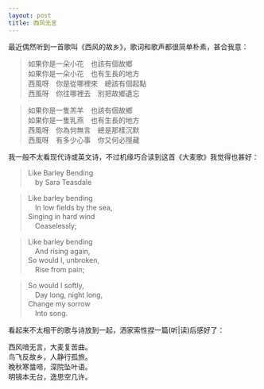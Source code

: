 ```yaml
---
layout: post
title: 西风无言
---
```


最近偶然听到一首歌叫《西风的故乡》，歌词和歌声都很简单朴素，甚合我意：

> 如果你是一朵小花　也該有個故鄉  
如果你是一朵小花　也有生長的地方  
西風呀　你是從哪裡來　總該有個起點  
西風呀　你往哪裡去　別把故鄉遺忘

> 如果你是一隻羔羊　也該有個故鄉  
如果你是一隻乳燕　也有生長的地方  
西風呀　你為何無言　總是那樣沉默  
西風呀　有多少心事　你又何必隱藏

我一般不太看现代诗或英文诗，不过机缘巧合读到这首《大麦歌》我觉得也甚好：

> Like Barley Bending  
　by Sara Teasdale

> Like barley bending  
　In low fields by the sea,  
Singing in hard wind  
　Ceaselessly;

> Like barley bending  
　And rising again,  
So would I, unbroken,  
　Rise from pain;

> So would I softly,  
　Day long, night long,  
Change my sorrow  
　Into song.

看起来不太相干的歌与诗放到一起，洒家索性捏一篇(听\|读)后感好了：

西风喑无言，大麦复苦曲。  
鸟飞反故乡，人静行孤旅。  
晚秋寒螀啼，深院坠叶语。  
明镜本无台，逸思空几许。

